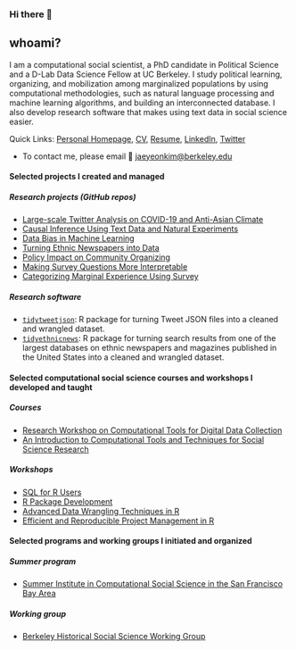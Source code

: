 
### Hi there 👋

## whoami?

I am a computational social scientist, a PhD candidate in Political Science and a D-Lab Data Science Fellow at UC Berkeley. I study political learning, organizing, and mobilization among marginalized populations by using computational methodologies, such as natural language processing and machine learning algorithms, and building an interconnected database. I also develop research software that makes using text data in social science easier.

Quick Links: [Personal Homepage](https://jaeyk.github.io/), [CV](https://jaeyk.github.io/files/CV_Jae_Yeon_Kim.pdf), [Resume](https://jaeyk.github.io/files/resume_Jae_Yeon_Kim.pdf), [LinkedIn](https://www.linkedin.com/in/jae-yeon-kim/), [Twitter](https://twitter.com/JaeJaeykim2)

- To contact me, please email :postbox: jaeyeonkim@berkeley.edu 

#### Selected projects I created and managed 

##### Research projects (GitHub repos)
- [Large-scale Twitter Analysis on COVID-19 and Anti-Asian Climate](https://github.com/jaeyk/covid19antiasian/)
- [Causal Inference Using Text Data and Natural Experiments](https://github.com/jaeyk/ITS-Text-Classification)
- [Data Bias in Machine Learning](https://github.com/jaeyk/intersectional-bias-in-ml)
- [Turning Ethnic Newspapers into Data](https://github.com/jaeyk/content-analysis-for-evaluating-ML-performances)
- [Policy Impact on Community Organizing](https://github.com/jaeyk/regression-analysis-with-time-series-data)
- [Making Survey Questions More Interpretable](https://github.com/jaeyk/validating-two-linked-fates)
- [Categorizing Marginal Experience Using Survey](https://github.com/jaeyk/measuring-lived-racial-experience)

##### Research software 
- [`tidytweetjson`](https://github.com/jaeyk/tidytweetjson): R package for turning Tweet JSON files into a cleaned and wrangled dataset. 
- [`tidyethnicnews`](https://github.com/jaeyk/tidyethnicnews): R package for turning search results from one of the largest databases on ethnic newspapers and magazines published in the United States into a cleaned and wrangled dataset.

#### Selected computational social science courses and workshops I developed and taught 

##### Courses 
- [Research Workshop on Computational Tools for Digital Data Collection](https://github.com/jaeyk/digital_data_collection_workshop)
- [An Introduction to Computational Tools and Techniques for Social Science Research](https://github.com/jaeyk/PS239T)

##### Workshops
- [SQL for R Users](https://github.com/dlab-berkeley/sql-for-r-users) 
- [R Package Development](https://github.com/dlab-berkeley/R-package-development)
- [Advanced Data Wrangling Techniques in R](https://github.com/dlab-berkeley/advanced-data-wrangling-in-R)
- [Efficient and Reproducible Project Management in R](https://github.com/dlab-berkeley/efficient-reproducible-project-management-in-R)

#### Selected programs and working groups I initiated and organized 
 
##### Summer program 
- [Summer Institute in Computational Social Science in the San Francisco Bay Area](https://compsocialscience.github.io/summer-institute/2020/bay_area/)

##### Working group 
- [Berkeley Historical Social Science Working Group](https://github.com/jaeyk/hssw)

